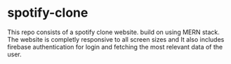 # spotify-clone
This repo consists of a spotify clone website. build on using MERN stack. The website is completly responsive to all screen sizes and It also includes firebase authentication for login and fetching the most relevant data of the user.
